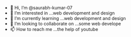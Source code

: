 - 👋 Hi, I’m @saurabh-kumar-07
- 👀 I’m interested in ...web development and design
- 🌱 I’m currently learning ...web development and design
- 💞️ I’m looking to collaborate on ...some web develope
- 📫 How to reach me ...the help of youtube

<!---
saurabh-kumar-07/saurabh-kumar-07 is a ✨ special ✨ repository because its `README.md` (this file) appears on your GitHub profile.
You can click the Preview link to take a look at your changes.
--->
